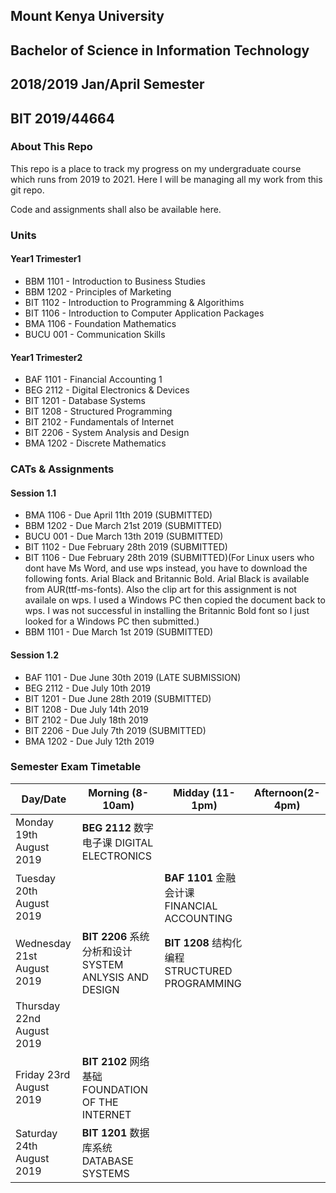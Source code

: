 ## Mount Kenya University
## Bachelor of Science in Information Technology
## 2018/2019 Jan/April Semester
## BIT 2019/44664

### About This Repo

This repo is a place to track my progress on my undergraduate course which runs from
2019 to 2021. Here I will be managing all my work from this git repo.

Code and assignments shall also be available here.

### Units

#### Year1 Trimester1
* BBM 1101 - Introduction to Business Studies
* BBM 1202 - Principles of Marketing
* BIT 1102 - Introduction to Programming & Algorithims
* BIT 1106 - Introduction to Computer Application Packages
* BMA 1106 - Foundation Mathematics
* BUCU 001 - Communication Skills

#### Year1 Trimester2

* BAF 1101 - Financial Accounting 1
* BEG 2112 - Digital Electronics & Devices
* BIT 1201 - Database Systems
* BIT 1208 - Structured Programming
* BIT 2102 - Fundamentals of Internet
* BIT 2206 - System Analysis and Design
* BMA 1202 - Discrete Mathematics

### CATs & Assignments

#### Session 1.1

* BMA 1106 - Due April 11th 2019 (SUBMITTED)
* BBM 1202 - Due March 21st 2019 (SUBMITTED)
* BUCU 001 - Due March 13th 2019 (SUBMITTED)
* BIT 1102 - Due February 28th 2019 (SUBMITTED)
* BIT 1106 - Due February 28th 2019 (SUBMITTED)(For Linux users who dont have Ms Word, and use wps instead, you have
to download the following fonts. Arial Black and Britannic Bold. Arial Black is available from AUR(ttf-ms-fonts).
Also the clip art for this assignment is not availale on wps. I used a Windows PC then copied the document back to
wps. I was not successful in installing the Britannic Bold font so I just looked for a Windows PC then submitted.)
* BBM 1101 - Due March 1st 2019 (SUBMITTED)

#### Session 1.2

* BAF 1101 - Due June 30th 2019 (LATE SUBMISSION)
* BEG 2112 - Due July 10th 2019
* BIT 1201 - Due June 28th 2019 (SUBMITTED)
* BIT 1208 - Due July 14th 2019
* BIT 2102 - Due July 18th 2019
* BIT 2206 - Due July 7th  2019 (SUBMITTED)
* BMA 1202 - Due July 12th 2019

### Semester Exam Timetable

Day/Date | Morning (8-10am) | Midday (11-1pm) | Afternoon(2-4pm)
--- | --- | ---| ---
Monday 19th August 2019 | **BEG 2112** 数字电子课 DIGITAL ELECTRONICS |   |
Tuesday 20th August 2019 |   | **BAF 1101** 金融会计课 FINANCIAL ACCOUNTING  | 
Wednesday 21st August 2019 | **BIT 2206** 系统分析和设计 SYSTEM ANLYSIS AND DESIGN | **BIT 1208** 结构化编程 STRUCTURED PROGRAMMING  |
Thursday 22nd August 2019 |   |   | 
Friday 23rd August 2019 | **BIT 2102** 网络基础 FOUNDATION OF THE INTERNET |   |
Saturday 24th August 2019 | **BIT 1201** 数据库系统 DATABASE SYSTEMS |   |
